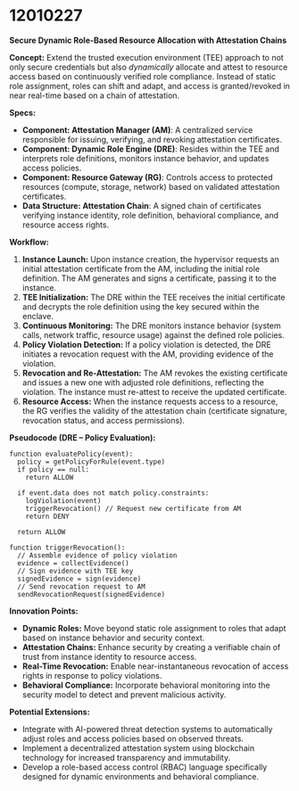 # 12010227

**Secure Dynamic Role-Based Resource Allocation with Attestation Chains**

**Concept:** Extend the trusted execution environment (TEE) approach to not only secure credentials but also *dynamically* allocate and attest to resource access based on continuously verified role compliance. Instead of static role assignment, roles can shift and adapt, and access is granted/revoked in near real-time based on a chain of attestation.

**Specs:**

*   **Component: Attestation Manager (AM)**: A centralized service responsible for issuing, verifying, and revoking attestation certificates.
*   **Component: Dynamic Role Engine (DRE)**:  Resides within the TEE and interprets role definitions, monitors instance behavior, and updates access policies.
*   **Component: Resource Gateway (RG)**: Controls access to protected resources (compute, storage, network) based on validated attestation certificates.
*   **Data Structure: Attestation Chain**: A signed chain of certificates verifying instance identity, role definition, behavioral compliance, and resource access rights.

**Workflow:**

1.  **Instance Launch:** Upon instance creation, the hypervisor requests an initial attestation certificate from the AM, including the initial role definition. The AM generates and signs a certificate, passing it to the instance.
2.  **TEE Initialization:** The DRE within the TEE receives the initial certificate and decrypts the role definition using the key secured within the enclave.
3.  **Continuous Monitoring:** The DRE monitors instance behavior (system calls, network traffic, resource usage) against the defined role policies.
4.  **Policy Violation Detection:** If a policy violation is detected, the DRE initiates a revocation request with the AM, providing evidence of the violation.
5.  **Revocation and Re-Attestation:** The AM revokes the existing certificate and issues a new one with adjusted role definitions, reflecting the violation.  The instance must re-attest to receive the updated certificate.
6.  **Resource Access:** When the instance requests access to a resource, the RG verifies the validity of the attestation chain (certificate signature, revocation status, and access permissions).

**Pseudocode (DRE – Policy Evaluation):**

```
function evaluatePolicy(event):
  policy = getPolicyForRule(event.type)
  if policy == null:
    return ALLOW

  if event.data does not match policy.constraints:
    logViolation(event)
    triggerRevocation() // Request new certificate from AM
    return DENY

  return ALLOW

function triggerRevocation():
  // Assemble evidence of policy violation
  evidence = collectEvidence()
  // Sign evidence with TEE key
  signedEvidence = sign(evidence)
  // Send revocation request to AM
  sendRevocationRequest(signedEvidence)

```

**Innovation Points:**

*   **Dynamic Roles:** Move beyond static role assignment to roles that adapt based on instance behavior and security context.
*   **Attestation Chains:** Enhance security by creating a verifiable chain of trust from instance identity to resource access.
*   **Real-Time Revocation:** Enable near-instantaneous revocation of access rights in response to policy violations.
*   **Behavioral Compliance:** Incorporate behavioral monitoring into the security model to detect and prevent malicious activity.

**Potential Extensions:**

*   Integrate with AI-powered threat detection systems to automatically adjust roles and access policies based on observed threats.
*   Implement a decentralized attestation system using blockchain technology for increased transparency and immutability.
*   Develop a role-based access control (RBAC) language specifically designed for dynamic environments and behavioral compliance.